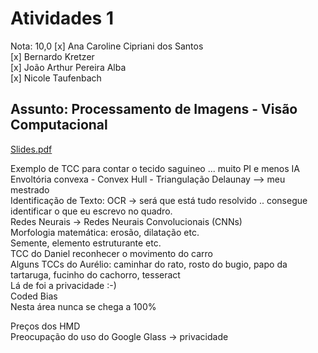 # Atividades 1

Nota: 10,0
[x] Ana Caroline Cipriani dos Santos  
[x] Bernardo Kretzer  
[x] João Arthur Pereira Alba  
[x] Nicole Taufenbach

## Assunto: Processamento de Imagens - Visão Computacional  

[Slides.pdf](Slides.pdf)  

Exemplo de TCC para contar o tecido saguineo ... muito PI e menos IA  
Envoltória convexa - Convex Hull - Triangulação Delaunay --> meu mestrado  
Identificação de Texto: OCR -> será que está tudo resolvido .. consegue identificar o que eu escrevo no quadro.  
Redes Neurais -> Redes Neurais Convolucionais (CNNs)  
Morfologia matemática: erosão, dilatação etc.  
Semente, elemento estruturante etc.  
TCC do Daniel reconhecer o movimento do carro  
Alguns TCCs do Aurélio: caminhar do rato, rosto do bugio, papo da tartaruga, fucinho do cachorro, tesseract  
Lá de foi a privacidade :-)  
Coded Bias  
Nesta área nunca se chega a 100%  

Preços dos HMD  
Preocupação do uso do Google Glass -> privacidade  
